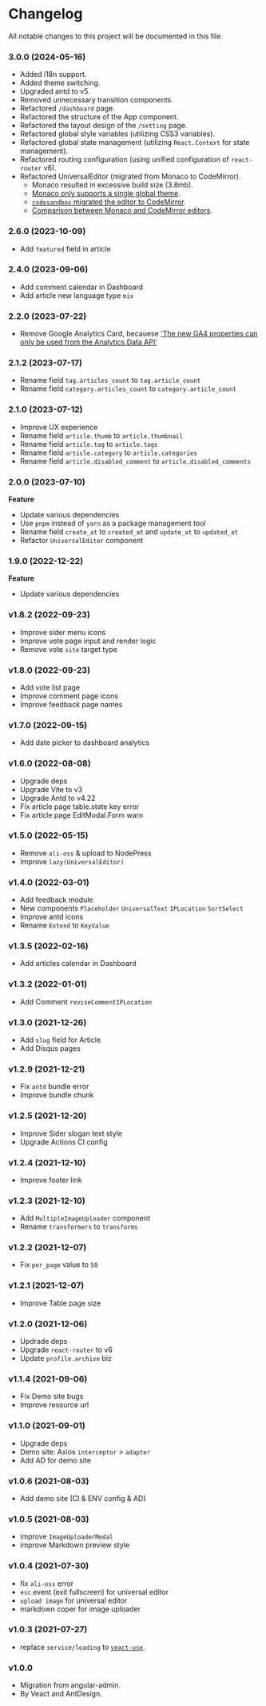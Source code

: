 # Changelog

All notable changes to this project will be documented in this file.

### 3.0.0 (2024-05-16)

- Added i18n support.
- Added theme switching.
- Upgraded antd to v5.
- Removed unnecessary transition components.
- Refactored `/dashboard` page.
- Refactored the structure of the App component.
- Refactored the layout design of the `/setting` page.
- Refactored global style variables (utilizing CSS3 variables).
- Refactored global state management (utilizing `React.Context` for state management).
- Refactored routing configuration (using unified configuration of `react-router` v6).
- Refactored UniversalEditor (migrated from Monaco to CodeMirror).
  - Monaco resulted in excessive build size (3.8mb).
  - [Monaco only supports a single global theme](https://github.com/Microsoft/monaco-editor/issues/338).
  - [`codesandbox` migrated the editor to CodeMirror](https://github.com/codesandbox/sandpack/issues/305).
  - [Comparison between Monaco and CodeMirror editors](https://blog.replit.com/code-editors).

### 2.6.0 (2023-10-09)

- Add `featured` field in article

### 2.4.0 (2023-09-06)

- Add comment calendar in Dashboard
- Add article new language type `mix`

### 2.2.0 (2023-07-22)

- Remove Google Analytics Card, becauese ['The new GA4 properties can only be used from the Analytics Data API'](https://stackoverflow.com/questions/64571852/does-the-google-analytics-embed-api-support-the-new-ga4-properties)

### 2.1.2 (2023-07-17)

- Rename field `tag.articles_count` to `tag.article_count`
- Rename field `category.articles_count` to `category.article_count`

### 2.1.0 (2023-07-12)

- Improve UX experience
- Rename field `article.thumb` to `article.thumbnail`
- Rename field `article.tag` to `article.tags`
- Rename field `article.category` to `article.categories`
- Rename field `article.disabled_comment` to `article.disabled_comments`

### 2.0.0 (2023-07-10)

**Feature**

- Update various dependencies
- Use `pnpm` instead of `yarn` as a package management tool
- Rename field `create_at` to `created_at` and `update_at` to `updated_at`
- Refactor `UniversalEditor` component

### 1.9.0 (2022-12-22)

**Feature**

- Update various dependencies

### v1.8.2 (2022-09-23)

- Improve sider menu icons
- Improve vote page input and render logic
- Remove vote `site` target type

### v1.8.0 (2022-09-23)

- Add vote list page
- Improve comment page icons
- Improve feedback page names

### v1.7.0 (2022-09-15)

- Add date picker to dashboard analytics

### v1.6.0 (2022-08-08)

- Upgrade deps
- Upgrade Vite to v3
- Upgrade Antd to v4.22
- Fix article page table.state key error
- Fix article page EditModal.Form warn

### v1.5.0 (2022-05-15)

- Remove `ali-oss` & upload to NodePress
- Improve `lazy(UniversalEditor)`

### v1.4.0 (2022-03-01)

- Add feedback module
- New components `Placeholder` `UniversalText` `IPLocation` `SortSelect`
- Improve antd icons
- Rename `Extend` to `KeyValue`

### v1.3.5 (2022-02-16)

- Add articles calendar in Dashboard

### v1.3.2 (2022-01-01)

- Add Comment `reviseCommentIPLocation`

### v1.3.0 (2021-12-26)

- Add `slug` field for Article
- Add Disqus pages

### v1.2.9 (2021-12-21)

- Fix `antd` bundle error
- Improve bundle chunk

### v1.2.5 (2021-12-20)

- Improve Sider slogan text style
- Upgrade Actions CI config

### v1.2.4 (2021-12-10)

- Improve footer link

### v1.2.3 (2021-12-10)

- Add `MultipleImageUploader` component
- Rename `transformers` to `transforms`

### v1.2.2 (2021-12-07)

- Fix `per_page` value to `50`

### v1.2.1 (2021-12-07)

- Improve Table page size

### v1.2.0 (2021-12-06)

- Updrade deps
- Upgrade `react-router` to v6
- Update `profile.archive` biz

### v1.1.4 (2021-09-06)

- Fix Demo site bugs
- Improve resource url

### v1.1.0 (2021-09-01)

- Upgrade deps
- Demo site: Axios `interceptor` > `adapter`
- Add AD for demo site

### v1.0.6 (2021-08-03)

- Add demo site (CI & ENV config & AD)

### v1.0.5 (2021-08-03)

- improve `ImageUploaderModal`
- improve Markdown preview style

### v1.0.4 (2021-07-30)

- fix `ali-oss` error
- `esc` event (exit fullscreen) for universal editor
- `upload image` for universal editor
- markdown coper for image uploader

### v1.0.3 (2021-07-27)

- replace `service/loading` to [`veact-use`](https://github.com/veactjs/veact-use).

### v1.0.0

- Migration from angular-admin.
- By Veact and AntDesign.
